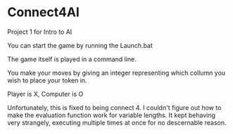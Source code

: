 # Connect4AI
Project 1 for Intro to AI

You can start the game by running the Launch.bat

The game itself is played in a command line.

You make your moves by giving an integer representing which collumn you wish to place your token in.

Player is X, Computer is O

Unfortunately, this is fixed to being connect 4. I couldn't figure out how to make the evaluation function work for variable lengths.
It kept behaving very strangely, executing multiple times at once for no descernable reason.